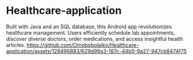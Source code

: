 # Healthcare-application
Built with Java and an SQL database, this Android app revolutionizes healthcare management. Users efficiently schedule lab appointments, discover diverse doctors, order medications, and access insightful health articles.
https://github.com/Omobobolaiko/Healthcare-application/assets/128496883/629d99a3-187c-44b5-9a27-947cb8474f75
